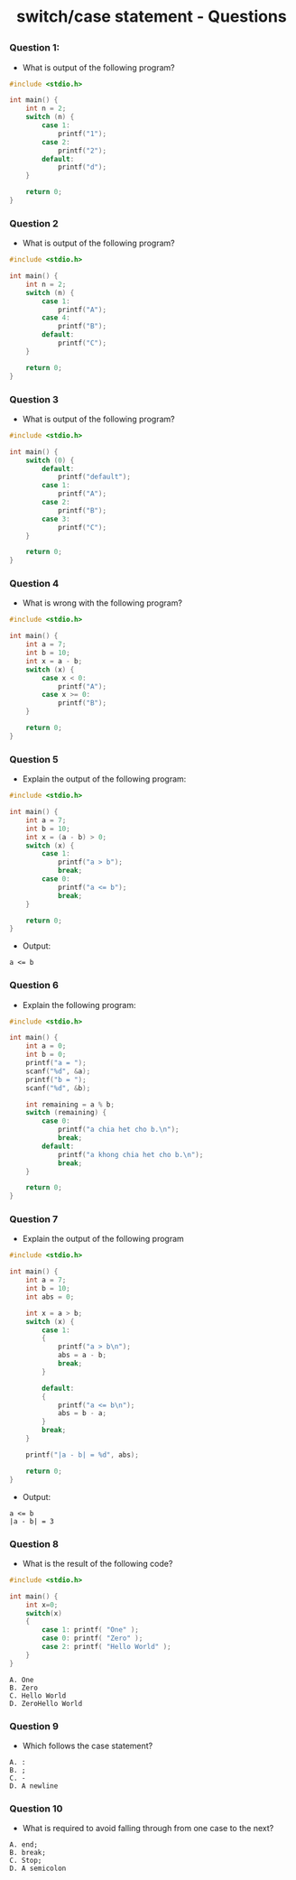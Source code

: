 # <p align="center">**switch/case statement - Questions**</p>

### Question 1:
- What is output of the following program?
```C
#include <stdio.h>

int main() {
    int n = 2;
    switch (n) {
        case 1:
            printf("1");
        case 2:
            printf("2");
        default:
            printf("d");
    }

    return 0;
}
```

### Question 2
- What is output of the following program?
```C
#include <stdio.h>

int main() {
    int n = 2;
    switch (n) {
        case 1:
            printf("A");
        case 4:
            printf("B");
        default:
            printf("C");
    }

    return 0;
}
```

### Question 3
- What is output of the following program?
```C
#include <stdio.h>

int main() {
    switch (0) {
        default:
            printf("default");
        case 1:
            printf("A");
        case 2:
            printf("B");
        case 3:
            printf("C");
    }

    return 0;
}
```

### Question 4
- What is wrong with the following program?
```C
#include <stdio.h>

int main() {
    int a = 7;
    int b = 10;
    int x = a - b;
    switch (x) {
        case x < 0:
            printf("A");
        case x >= 0:
            printf("B");
    }

    return 0;
}
```

### Question 5
- Explain the output of the following program:
```C
#include <stdio.h>

int main() {
    int a = 7;
    int b = 10;
    int x = (a - b) > 0;
    switch (x) {
        case 1:
            printf("a > b");
            break;
        case 0:
            printf("a <= b");
            break;
    }

    return 0;
}
```
- Output:
```
a <= b
```

### Question 6
- Explain the following program:
```C
#include <stdio.h>

int main() {
    int a = 0;
    int b = 0;
    printf("a = ");
    scanf("%d", &a);
    printf("b = ");
    scanf("%d", &b);

    int remaining = a % b;
    switch (remaining) {
        case 0:
            printf("a chia het cho b.\n");
            break;
        default:
            printf("a khong chia het cho b.\n");
            break;
    }

    return 0;
}
```

### Question 7
- Explain the output of the following program
```C
#include <stdio.h>

int main() {
    int a = 7;
    int b = 10;
    int abs = 0;

    int x = a > b;
    switch (x) {
        case 1:
        {
            printf("a > b\n");
            abs = a - b;
            break;
        }

        default:
        {
            printf("a <= b\n");
            abs = b - a;
        }
        break;
    }

    printf("|a - b| = %d", abs);

    return 0;
}
```
- Output:
```
a <= b
|a - b| = 3
```


### Question 8
- What is the result of the following code?

```C
#include <stdio.h>

int main() {
    int x=0;
    switch(x)
    {
        case 1: printf( "One" );
        case 0: printf( "Zero" );
        case 2: printf( "Hello World" );
    }
}
```
```
A. One
B. Zero
C. Hello World
D. ZeroHello World
```

### Question 9
- Which follows the case statement?
```
A. :
B. ;
C. -
D. A newline
```

### Question 10
- What is required to avoid falling through from one case to the next?
```
A. end;
B. break;
C. Stop;
D. A semicolon
```